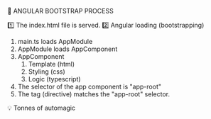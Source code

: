:scroll: ANGULAR BOOTSTRAP PROCESS  

:one: The index.html file is served.
:two: Angular loading (bootstrapping)
1. main.ts loads AppModule 
2. AppModule loads AppComponent
3. AppComponent
   1. Template (html)
   2. Styling (css)
   3. Logic (typescript)
4. The selector of the app component is "app-root"  
5. The <app-root></app-root> tag (directive) matches the "app-root" selector.


:bulb: Tonnes of automagic